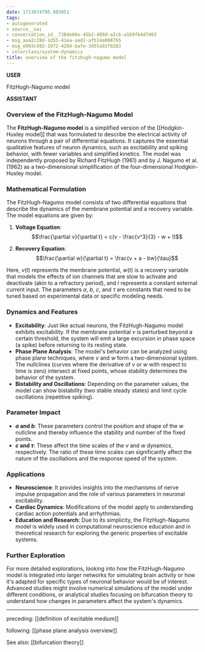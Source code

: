 ```yaml
---
date: 1713674795.983051
tags:
- autogenerated
- source__oai
- conversation_id__738de86e-45b2-489d-a2cb-a1b9fb4d7d63
- msg_aaa2c28d-1d55-41ea-aad2-afb14a008765
- msg_e993c492-1972-4284-bafe-3d55a92f8283
- colorclass/system-dynamics
title: overview of the fitzhugh-nagumo model
---
```


**USER**

FitzHugh-Nagumo model


**ASSISTANT**

### Overview of the FitzHugh-Nagumo Model

The **FitzHugh-Nagumo model** is a simplified version of the [[Hodgkin-Huxley model]] that was formulated to describe the electrical activity of neurons through a pair of differential equations. It captures the essential qualitative features of neuron dynamics, such as excitability and spiking behavior, with fewer variables and simplified kinetics. The model was independently proposed by Richard FitzHugh (1961) and by J. Nagumo et al. (1962) as a two-dimensional simplification of the four-dimensional Hodgkin-Huxley model.

### Mathematical Formulation

The FitzHugh-Nagumo model consists of two differential equations that describe the dynamics of the membrane potential and a recovery variable. The model equations are given by:

1. **Voltage Equation**:
   $$\frac{\partial v}{\partial t} = c(v - \frac{v^3}{3} - w + I)$$

2. **Recovery Equation**:
   $$\frac{\partial w}{\partial t} = \frac{v + a - bw}{\tau}$$

Here, $v(t)$ represents the membrane potential, $w(t)$ is a recovery variable that models the effects of ion channels that are slow to activate and deactivate (akin to a refractory period), and $I$ represents a constant external current input. The parameters $a$, $b$, $c$, and $\tau$ are constants that need to be tuned based on experimental data or specific modeling needs.

### Dynamics and Features

- **Excitability**: Just like actual neurons, the FitzHugh-Nagumo model exhibits excitability. If the membrane potential $v$ is perturbed beyond a certain threshold, the system will emit a large excursion in phase space (a spike) before returning to its resting state.
- **Phase Plane Analysis**: The model's behavior can be analyzed using phase plane techniques, where $v$ and $w$ form a two-dimensional system. The nullclines (curves where the derivative of $v$ or $w$ with respect to time is zero) intersect at fixed points, whose stability determines the behavior of the system.
- **Bistability and Oscillations**: Depending on the parameter values, the model can show bistability (two stable steady states) and limit cycle oscillations (repetitive spiking).

### Parameter Impact

- **$a$ and $b$**: These parameters control the position and shape of the $w$ nullcline and thereby influence the stability and number of the fixed points.
- **$c$ and $\tau$**: These affect the time scales of the $v$ and $w$ dynamics, respectively. The ratio of these time scales can significantly affect the nature of the oscillations and the response speed of the system.

### Applications

- **Neuroscience**: It provides insights into the mechanisms of nerve impulse propagation and the role of various parameters in neuronal excitability.
- **Cardiac Dynamics**: Modifications of the model apply to understanding cardiac action potentials and arrhythmias.
- **Education and Research**: Due to its simplicity, the FitzHugh-Nagumo model is widely used in computational neuroscience education and in theoretical research for exploring the generic properties of excitable systems.

### Further Exploration

For more detailed explorations, looking into how the FitzHugh-Nagumo model is integrated into larger networks for simulating brain activity or how it's adapted for specific types of neuronal behavior would be of interest. Advanced studies might involve numerical simulations of the model under different conditions, or analytical studies focusing on bifurcation theory to understand how changes in parameters affect the system's dynamics.


---

preceding: [[definition of excitable medium]]  


following: [[phase plane analysis overview]]

See also: [[bifurcation theory]]